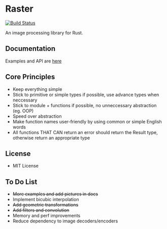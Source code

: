 # Raster

[![Build Status](https://travis-ci.org/kosinix/raster.svg?branch=master)](https://travis-ci.org/kosinix/raster)

An image processing library for Rust. 

## Documentation

Examples and API are [here](https://docs.rs/raster/)

## Core Principles
* Keep everything simple
* Stick to primitive or simple types if possible, use advance types when neccessary
* Stick to module + functions if possible, no unneccessary abstraction (eg. OOP)
* Speed over abstraction
* Make function names user-friendly by using common or simple English words
* All functions THAT CAN return an error should return the Result type, otherwise return an appropriate type

## License
- MIT License

## To Do List

* ~~More examples and add pictures in docs~~
* Implement bicubic interpolation
* ~~Add geometric transformations~~
* ~~Add filters and convolution~~
* Memory and perf improvements
* Reduce dependency to image decoders/encoders